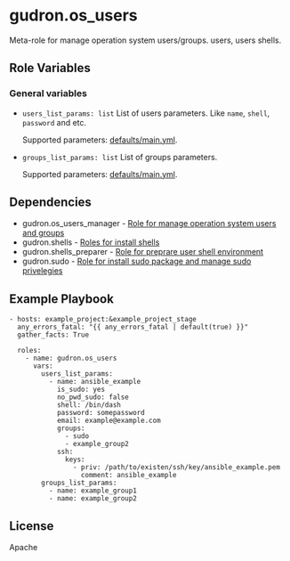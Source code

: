 gudron.os_users
=========

Meta-role for manage operation system users/groups. users, users shells.

Role Variables
--------------

### General variables

  * `users_list_params: list`
    List of users parameters. Like `name`, `shell`, `password` and etc.

    Supported parameters: [defaults/main.yml](defaults/main.yml).

  * `groups_list_params: list`
    List of groups parameters.

    Supported parameters: [defaults/main.yml](defaults/main.yml).


Dependencies
------------

  * gudron.os_users_manager - [Role for manage operation system users and groups](https://github.com/gudron/gudron.os_users_manager)
  * gudron.shells - [Roles for install shells](https://github.com/gudron/gudron.shells)
  * gudron.shells_preparer - [Role for preprare user shell environment](https://github.com/gudron/gudron.shells_preparer)
  * gudron.sudo - [Role for install sudo package and manage sudo privelegies](https://github.com/gudron/gudron.sudo)

Example Playbook
----------------

    - hosts: example_project:&example_project_stage
      any_errors_fatal: "{{ any_errors_fatal | default(true) }}"
      gather_facts: True

      roles:
        - name: gudron.os_users
          vars: 
            users_list_params:
              - name: ansible_example
                is_sudo: yes
                no_pwd_sudo: false
                shell: /bin/dash
                password: somepassword
                email: example@example.com
                groups:
                  - sudo
                  - example_group2
                ssh:
                  keys:
                    - priv: /path/to/existen/ssh/key/ansible_example.pem
                      comment: ansible_example
            groups_list_params:
              - name: example_group1
              - name: example_group2

License
-------

Apache
